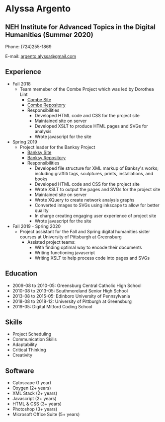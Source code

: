 # Alyssa Argento

## NEH Institute for Advanced Topics in the Digital Humanities (Summer 2020)

Phone: (724)255-1869

E-mail: argento.alyssa@gmail.com

## Experience
  - Fall 2018
    - Team memeber of the Combe Project which was led by Dorothea Lint
      - [Combe Site](http://combe.newtfire.org/)
      - [Combe Repository](https://github.com/dorothealint/William_Combe_Works)
      - Responsibilities
        - Developed HTML code and CSS for the project site
        - Maintained site on server
        - Developed XSLT to produce HTML pages and SVGs for analysis
        - Wrote javascript for the site
  - Spring 2019
    - Project leader for the Banksy Project
      - [Banksy Site](http://banksy.newtfire.org/)
      - [Banksy Repository](https://github.com/alnopa9/Banksy)
      - Responsibilities
        - Developed file structure for XML markup of Banksy's works; including graffiti tags, sculptures, prints, installations, and books
        - Developed HTML code and CSS for the project site
        - Wrote XSLT to output the pages and SVGs for the project site
        - Maintained site on server
        - Wrote XQuery to create network analysis graphs
        - Converted images to SVGs using inkscape to allow for better quality
        - In charge creating engaging user experience of project site
        - Wrote javascript for the site
  - Fall 2019 - Spring 2020
    - Project assistant for the Fall and Spring digital humanities sister courses at University of Pittsburgh at Greensburg
      - Assisted project teams:
        - With finding optimal way to encode their documents
        - Writing functioning javascript
        - Writing XSLT to help process code into pages and SVGs

## Education
  - 2009-08 to 2010-05: Greensburg Central Catholic High School
  - 2010-08 to 2013-05: Southmoreland Senior High School
  - 2013-08 to 2015-05: Edinboro University of Pennsylvania
  - 2018-08 to 2018-12: University of Pittburgh at Greensburg
  - 2019-05: Digital Mitford Coding School
## Skills
  - Project Scheduling
  - Communication Skills
  - Adaptability
  - Critical Thinking
  - Creativity

## Software
  - Cytoscape (1 year)
  - Oxygen (2+ years)
  - XML Stack (2+ years)
  - Javascript (2+ years)
  - HTML & CSS (3+ years)
  - Photoshop (3+ years)
  - Microsoft Office Suite (5+ years)